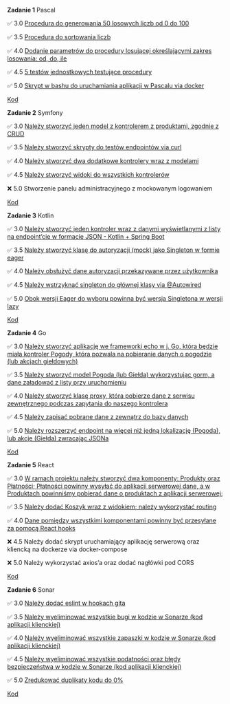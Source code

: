 **Zadanie 1** Pascal

:white_check_mark: 3.0 [Procedura do generowania 50 losowych liczb od 0 do 100](https://github.com/rtsncs/projektowanie-obiektowe/commit/31680e606f8ea01cdcbf84cd9752e1202ef35135)

:white_check_mark: 3.5 [Procedura do sortowania liczb](https://github.com/rtsncs/projektowanie-obiektowe/commit/31680e606f8ea01cdcbf84cd9752e1202ef35135)

:white_check_mark: 4.0 [Dodanie parametrów do procedury losującej określającymi zakres losowania: od, do, ile](https://github.com/rtsncs/projektowanie-obiektowe/commit/31680e606f8ea01cdcbf84cd9752e1202ef35135)

:white_check_mark: 4.5 [5 testów jednostkowych testujące procedury](https://github.com/rtsncs/projektowanie-obiektowe/commit/31680e606f8ea01cdcbf84cd9752e1202ef35135)

:white_check_mark: 5.0 [Skrypt w bashu do uruchamiania aplikacji w Pascalu via docker](https://github.com/rtsncs/projektowanie-obiektowe/commit/31680e606f8ea01cdcbf84cd9752e1202ef35135)

[Kod](https://github.com/rtsncs/projektowanie-obiektowe/tree/master/1_pascal)

**Zadanie 2** Symfony

:white_check_mark: 3.0 [Należy stworzyć jeden model z kontrolerem z produktami, zgodnie z CRUD](https://github.com/rtsncs/projektowanie-obiektowe/commit/a39c188c5c72ae2df3b369769caaf956d91c7de9)

:white_check_mark: 3.5 [Należy stworzyć skrypty do testów endpointów via curl](https://github.com/rtsncs/projektowanie-obiektowe/commit/a39c188c5c72ae2df3b369769caaf956d91c7de9)

:white_check_mark: 4.0 [Należy stworzyć dwa dodatkowe kontrolery wraz z modelami](https://github.com/rtsncs/projektowanie-obiektowe/commit/a39c188c5c72ae2df3b369769caaf956d91c7de9)

:white_check_mark: 4.5 [Należy stworzyć widoki do wszystkich kontrolerów](https://github.com/rtsncs/projektowanie-obiektowe/commit/a39c188c5c72ae2df3b369769caaf956d91c7de9)

:x: 5.0 Stworzenie panelu administracyjnego z mockowanym logowaniem

[Kod](https://github.com/rtsncs/projektowanie-obiektowe/tree/master/2_symfony)

**Zadanie 3** Kotlin

:white_check_mark: 3.0 [Należy stworzyć jeden kontroler wraz z danymi wyświetlanymi z listy na endpoint’cie w formacie JSON - Kotlin + Spring Boot](https://github.com/rtsncs/projektowanie-obiektowe/commit/ed58a31ebf9f288cac73969b62d6c4e35f9de1b8)

:white_check_mark: 3.5 [Należy stworzyć klasę do autoryzacji (mock) jako Singleton w formie eager](https://github.com/rtsncs/projektowanie-obiektowe/commit/ed58a31ebf9f288cac73969b62d6c4e35f9de1b8)

:white_check_mark: 4.0 [Należy obsłużyć dane autoryzacji przekazywane przez użytkownika](https://github.com/rtsncs/projektowanie-obiektowe/commit/ed58a31ebf9f288cac73969b62d6c4e35f9de1b8)

:white_check_mark: 4.5 [Należy wstrzyknąć singleton do głównej klasy via @Autowired](https://github.com/rtsncs/projektowanie-obiektowe/commit/ed58a31ebf9f288cac73969b62d6c4e35f9de1b8)

:white_check_mark: 5.0 [Obok wersji Eager do wyboru powinna być wersja Singletona w wersji lazy](https://github.com/rtsncs/projektowanie-obiektowe/commit/ed58a31ebf9f288cac73969b62d6c4e35f9de1b8)

[Kod](https://github.com/rtsncs/projektowanie-obiektowe/tree/master/3_kotlin)

**Zadanie 4** Go

:white_check_mark: 3.0 [Należy stworzyć aplikację we frameworki echo w j. Go, która będzie miała kontroler Pogody, która pozwala na pobieranie danych o pogodzie (lub akcjach giełdowych)](https://github.com/rtsncs/projektowanie-obiektowe/commit/654f90d00c6f2372e6a122aa4f59297ca05d49bb)

:white_check_mark: 3.5 [Należy stworzyć model Pogoda (lub Giełda) wykorzystując gorm, a dane załadować z listy przy uruchomieniu](https://github.com/rtsncs/projektowanie-obiektowe/commit/654f90d00c6f2372e6a122aa4f59297ca05d49bb)

:white_check_mark: 4.0 [Należy stworzyć klasę proxy, która pobierze dane z serwisu zewnętrznego podczas zapytania do naszego kontrolera](https://github.com/rtsncs/projektowanie-obiektowe/commit/654f90d00c6f2372e6a122aa4f59297ca05d49bb)

:white_check_mark: 4.5 [Należy zapisać pobrane dane z zewnątrz do bazy danych](https://github.com/rtsncs/projektowanie-obiektowe/commit/654f90d00c6f2372e6a122aa4f59297ca05d49bb)

:white_check_mark: 5.0 [Należy rozszerzyć endpoint na więcej niż jedną lokalizację (Pogoda), lub akcje (Giełda) zwracając JSONa](https://github.com/rtsncs/projektowanie-obiektowe/commit/654f90d00c6f2372e6a122aa4f59297ca05d49bb)

[Kod](https://github.com/rtsncs/projektowanie-obiektowe/tree/master/4_go)

**Zadanie 5** React

:white_check_mark: 3.0 [W ramach projektu należy stworzyć dwa komponenty: Produkty oraz Płatności; Płatności powinny wysyłać do aplikacji serwerowej dane, a w Produktach powinniśmy pobierać dane o produktach z aplikacji serwerowej;](https://github.com/rtsncs/projektowanie-obiektowe/commit/6a33de36ac97fbca96217d290bf89c47e31dfb07)

:white_check_mark: 3.5 [Należy dodać Koszyk wraz z widokiem; należy wykorzystać routing](https://github.com/rtsncs/projektowanie-obiektowe/commit/6a33de36ac97fbca96217d290bf89c47e31dfb07)

:white_check_mark: 4.0 [Dane pomiędzy wszystkimi komponentami powinny być przesyłane za pomocą React hooks](https://github.com/rtsncs/projektowanie-obiektowe/commit/6a33de36ac97fbca96217d290bf89c47e31dfb07)

:x: 4.5 Należy dodać skrypt uruchamiający aplikację serwerową oraz kliencką na dockerze via docker-compose

:x: 5.0 Należy wykorzystać axios’a oraz dodać nagłówki pod CORS

[Kod](https://github.com/rtsncs/projektowanie-obiektowe/tree/master/5_react)

**Zadanie 6** Sonar

:white_check_mark: 3.0 [Należy dodać eslint w hookach gita](https://github.com/rtsncs/shop-frontend/commit/1b6588e9b74c77df6610df750ff9b613036c962f)

:white_check_mark: 3.5 [Należy wyeliminować wszystkie bugi w kodzie w Sonarze (kod aplikacji klienckiej)](https://github.com/rtsncs/shop-frontend/commit/ae102e4a79073dbe47a4709295a4f32e7daf3795)

:white_check_mark: 4.0 [Należy wyeliminować wszystkie zapaszki w kodzie w Sonarze (kod aplikacji klienckiej)](https://github.com/rtsncs/shop-frontend/commit/ae102e4a79073dbe47a4709295a4f32e7daf3795)

:white_check_mark: 4.5 [Należy wyeliminować wszystkie podatności oraz błędy bezpieczeństwa w kodzie w Sonarze (kod aplikacji klienckiej)](https://github.com/rtsncs/shop-frontend/commit/ae102e4a79073dbe47a4709295a4f32e7daf3795)

:white_check_mark: 5.0 [Zredukować duplikaty kodu do 0%](https://github.com/rtsncs/shop-frontend/commit/ae102e4a79073dbe47a4709295a4f32e7daf3795)

[Kod](https://github.com/rtsncs/shop-frontend)
